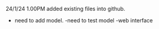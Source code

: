24/1/24 1.00PM
 added existing files into github.
 - need to add model.
 -need to test model
 -web interface